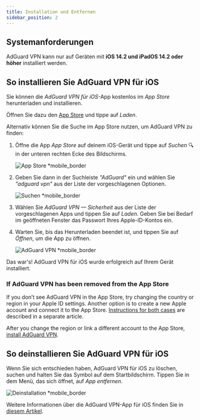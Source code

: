 ```yaml
---
title: Installation und Entfernen
sidebar_position: 2
---
```


## Systemanforderungen

AdGuard VPN kann nur auf Geräten mit **iOS 14.2 und iPadOS 14.2 oder höher** installiert werden.

## So installieren Sie AdGuard VPN für iOS

Sie können die *AdGuard VPN für iOS*-App kostenlos im *App Store* herunterladen und installieren.

Öffnen Sie dazu den [App Store](https://agrd.io/ios_vpn) und tippe auf *Laden*.

Alternativ können Sie die Suche im App Store nutzen, um AdGuard VPN zu finden:

1. Öffne die App *App Store* auf deinem iOS-Gerät und tippe auf *Suchen* 🔍 in der unteren rechten Ecke des Bildschirms.

    ![App Store *mobile_border](https://cdn.adguardvpn.com/content/kb/vpn/ios/app-store-en.png)

1. Geben Sie dann in der Suchleiste *"AdGuard"* ein und wählen Sie *"adguard vpn"* aus der Liste der vorgeschlagenen Optionen.

    ![Suchen *mobile_border](https://cdn.adguardvpn.com/content/kb/vpn/ios/search-en.png)

1. Wählen Sie *AdGuard VPN — Sicherheit* aus der Liste der vorgeschlagenen Apps und tippen Sie auf *Laden*. Geben Sie bei Bedarf im geöffneten Fenster das Passwort Ihres Apple-ID-Kontos ein.
1. Warten Sie, bis das Herunterladen beendet ist, und tippen Sie auf *Öffnen*, um die App zu öffnen.

    ![AdGuard VPN *mobile_border](https://cdn.adguardvpn.com/content/kb/vpn/ios/adguard-vpn-en.png)

Das war's! AdGuard VPN für iOS wurde erfolgreich auf Ihrem Gerät installiert.

### If AdGuard VPN has been removed from the App Store

If you don’t see AdGuard VPN in the App Store, try changing the country or region in your Apple ID settings. Another option is to create a new Apple account and connect it to the App Store. [Instructions for both cases](/adguard-vpn-for-ios/solving-problems/app-store) are described in a separate article.

After you change the region or link a different account to the App Store, [install AdGuard VPN](https://apps.apple.com/us/app/adguard-vpn-unlimited-fast/id1525373602).

## So deinstallieren Sie AdGuard VPN für iOS

Wenn Sie sich entschieden haben, AdGuard VPN für iOS zu löschen, suchen und halten Sie das Symbol auf dem Startbildschirm. Tippen Sie in dem Menü, das sich öffnet, auf *App entfernen*.

![Deinstallation *mobile_border](https://cdn.adguardvpn.com/content/kb/vpn/ios/2.2/quick-action-menu.png)

Weitere Informationen über die AdGuard VPN-App für iOS finden Sie in [diesem Artikel](adguard-vpn-for-ios/overview).
